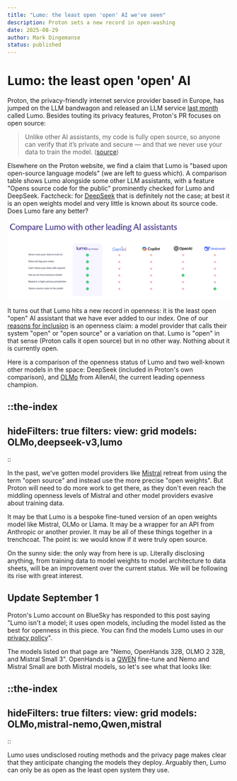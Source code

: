 ```yaml
---
title: "Lumo: the least open 'open' AI we've seen"
description: Proton sets a new record in open-washing
date: 2025-08-29
author: Mark Dingemanse
status: published
---
```

# Lumo: the least open 'open' AI
<author :author="author"></author>
<date :date="date"></date>

Proton, the privacy-friendly internet service provider based in Europe, has jumped on the LLM bandwagon and released an LLM service [last month](https://proton.me/blog/lumo-ai) called Lumo. Besides touting its privacy features, Proton's PR focuses on open source:

> Unlike other AI assistants, my code is fully open source, so anyone can verify that it’s private and secure — and that we never use your data to train the model. ([source](https://lumo.proton.me/about))

Elsewhere on the Proton website, we find a claim that Lumo is "based upon open-source language models" (we are left to guess which). A comparison table shows Lumo alongside some other LLM assistants, with a feature "Opens source code for the public" prominently checked for Lumo and DeepSeek. Factcheck: for [DeepSeek](https://osai-index.eu/model/deepseek-v3) that is definitely not the case; at best it is an open weights model and very little is known about its source code. Does Lumo fare any better?

![Comparison table from the Proton website](/images/lumo-screenshot-20250829.png "Lumo screenshot")

It turns out that Lumo hits a new record in openness: it is the least open "open" AI assistant that we have ever added to our index. One of our [reasons for inclusion](https://osai-index.eu/news/introducing-eu-osai-index) is an openness claim: a model provider that calls their system "open" or "open source" or a variation on that. Lumo is "open" in that sense (Proton calls it open source) but in no other way. Nothing about it is currently open.

Here is a comparison of the openness status of Lumo and two well-known other models in the space: DeepSeek (included in Proton's own comparison), and [OLMo](https://osai-index.eu/model/OLMo) from AllenAI, the current leading openness champion. 

::the-index
---
hideFilters: true
filters: 
  view: grid
  models: OLMo,deepseek-v3,lumo
---
::

In the past, we've gotten model providers like [Mistral](https://osai-index.eu/model/mistral) retreat from using the term "open source" and instead use the more precise "open weights". But Proton will need to do more work to get there, as they don't even reach the middling openness levels of Mistral and other model providers evasive about training data.

It may be that Lumo is a bespoke fine-tuned version of an open weights model like Mistral, OLMo or Llama. It may be a wrapper for an API from Anthropic or another provier. It may be all of these things together in a trenchcoat. The point is: we would know if it were truly open source. 

On the sunny side: the only way from here is up. Literally disclosing anything, from training data to model weights to model architecture to data sheets, will be an improvement over the current status. We will be following its rise with great interest.  

## Update September 1
Proton's Lumo account on BlueSky has responded to this post saying "Lumo isn't a model; it uses open models, including the model listed as the best for openness in this piece. You can find the models Lumo uses in our [privacy policy](https://proton.me/support/lumo-privacy)".

The models listed on that page are "Nemo, OpenHands 32B, OLMO 2 32B, and Mistral Small 3". OpenHands is a [QWEN](https://osai-index.eu/model/Qwen) fine-tune and Nemo and Mistral Small are both Mistral models, so let's see what that looks like:

::the-index
---
hideFilters: true
filters: 
  view: grid
  models: OLMo,mistral-nemo,Qwen,mistral
---
::

Lumo uses undisclosed routing methods and the privacy page makes clear that they anticipate changing the models they deploy. Arguably then, Lumo can only be as open as the least open system they use. 
